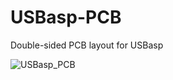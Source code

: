 # USBasp-PCB
Double-sided PCB layout for USBasp


![USBasp_PCB](https://user-images.githubusercontent.com/53976562/63615567-588c7880-c5ee-11e9-8d78-f91302b00281.png)
